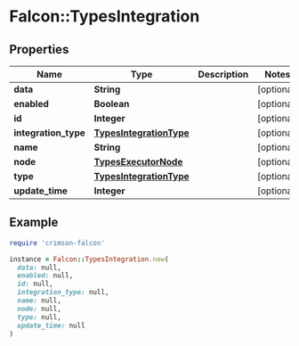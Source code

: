 # Falcon::TypesIntegration

## Properties

| Name | Type | Description | Notes |
| ---- | ---- | ----------- | ----- |
| **data** | **String** |  | [optional] |
| **enabled** | **Boolean** |  | [optional] |
| **id** | **Integer** |  | [optional] |
| **integration_type** | [**TypesIntegrationType**](TypesIntegrationType.md) |  | [optional] |
| **name** | **String** |  | [optional] |
| **node** | [**TypesExecutorNode**](TypesExecutorNode.md) |  | [optional] |
| **type** | [**TypesIntegrationType**](TypesIntegrationType.md) |  | [optional] |
| **update_time** | **Integer** |  | [optional] |

## Example

```ruby
require 'crimson-falcon'

instance = Falcon::TypesIntegration.new(
  data: null,
  enabled: null,
  id: null,
  integration_type: null,
  name: null,
  node: null,
  type: null,
  update_time: null
)
```

